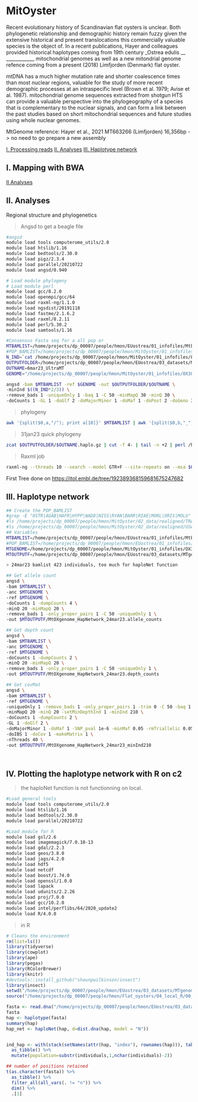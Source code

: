 # MitOyster

Recent evolutionary history of Scandinavian flat oysters is unclear. Both phylogenetic relationship and demographic history remain fuzzy given the extensive historical and present translocations this commercially valuable species is the object of.
In a recent publications, Hayer and colleagues provided historical haplotypes coming from 19th century _Ostrea edulis __ ____________
mitochondrial genomes as well as a new mitondrial genome refence coming from a present (2018) Limfjorden (Denmark) flat oyster.

mtDNA has a much higher mutation rate and shorter coalescence times than most nuclear regions, valuable for the study of more recent demographic processes at an intraspecific level (Brown et al. 1979; Avise et al. 1987). mitochondrial genome sequences extracted from shotgun HTS can provide a valuable perspective into the phylogeography of a species that is complementary to the nuclear signals, and can form a link between the past studies based on short mitochondrial sequences and future studies using whole nuclear genomes.

MtGenome reference: Hayer et al., 2021 MT663266 (Limfjorden) 16,356bp
-> no need to go prepare a new assembly 

[I. Processing reads](#i-mapping-with-bwa)
[II. Analyses](#ii-analyses)
[III. Haplotype network](#iii-haplotype-network)
## I. Mapping with BWA

[II Analyses](II-Analyses)

## II. Analyses
Regional structure and phylogenetics
>Angsd to get a beagle file 
```bash
#angsd
module load tools computerome_utils/2.0
module load htslib/1.16
module load bedtools/2.30.0
module load pigz/2.3.4
module load parallel/20210722
module load angsd/0.940

# Load module phylogeny
# Load module perl
module load gcc/8.2.0
module load openmpi/gcc/64
module load raxml-ng/1.1.0
module load ngsdist/20191118
module load fastme/2.1.6.2
module load raxml/8.2.11
module load perl/5.30.2
module load samtools/1.16
```


```bash
#Consensus Fasta seq for a all pop or 
MTBAMLIST=/home/projects/dp_00007/people/hmon/EUostrea/01_infofiles/Mtbamlist_6mar23.txt
#POP_BAMLIST=/home/projects/dp_00007/people/hmon/MitOyster/01_infofiles/List_phylogenyMT_7jun22.txt
N_IND=`cat /home/projects/dp_00007/people/hmon/MitOyster/01_infofiles/List_phylogenyMT_7jun22.txt | wc -l`
OUTPUTFOLDER=/home/projects/dp_00007/people/hmon/EUostrea/03_datasets/MTgenome
OUTNAME=6mar23_UltraMT
GENOME="/home/projects/dp_00007/people/hmon/MitOyster/01_infofiles/OX387714_15-DEC-2022_xbOstEdul1.1.fasta"

angsd -bam $MTBAMLIST -ref $GENOME -out $OUTPUTFOLDER/$OUTNAME \
-minInd $((N_IND*2/3)) \
-remove_bads 1 -uniqueOnly 1 -baq 1 -C 50 -minMapQ 30 -minQ 30 \
-doCounts 1 -GL 1 -doGlf 2 -doMajorMinor 1 -doMaf 1 -doPost 2 -doGeno 3 -doPlink 2 -geno_minDepth 3 -setMaxDepth $((427*427)) -dumpCounts 2 -postCutoff 0.95 -doHaploCall 1 -doBcf 1 
```

>phylogeny
```bash
awk '{split($0,a,"/"); print a[10]}' $MTBAMLIST | awk '{split($0,b,"_"); print b[1]"_"b[2]}' > /home/projects/dp_00007/people/hmon/EUostrea/01_infofiles/Mtbamlist_6mar23.labels
```

>31jan23 quick phylogeny 
```bash
zcat $OUTPUTFOLDER/$OUTNAME.haplo.gz | cut -f 4- | tail -n +2 | perl /home/projects/dp_00007/people/hmon/MitOyster/00_scripts/tsv_merge.pl --transp --ofs '' - | awk 'NR==FNR{id=$1; sub(".*\\/","",id); sub("\\..*","",id); x[FNR]=id} NR!=FNR{ print ">"x[FNR]"\n"$1}' /home/projects/dp_00007/people/hmon/MitOyster/01_infofiles/List_phylogenyMT_7jun22.labels - > $OUTPUTFOLDER/$OUTNAME.fasta
```
>Raxml job
```bash
raxml-ng --threads 10 --search --model GTR+F --site-repeats on --msa $OUTPUTFOLDER/$OUTNAME.fasta --prefix $OUTPUTFOLDER/$OUTNAME.Possible.raxmlng_31jan23
```

First Tree done on https://itol.embl.de/tree/192389368159681675247682 



## III. Haplotype network
```bash
## Create the POP_BAMLIST
#grep -E "OSTR|AGAB|HAFR|HYPP|WADD|NISS|RYAN|BARR|RIAE|MORL|ORIS|MOLU" /home/projects/dp_00007/people/hmon/MitOyster/01_infofiles/List_phylogenyMT_7jun22.txt >/home/projects/dp_00007/people/hmon/EUostrea/01_infofiles/Mt_HapNetwork_10feb23_15pops_bamlist.txt
#ls /home/projects/dp_00007/people/hmon/MitOyster/02_data/realigned/TRAL*bam >> /home/projects/dp_00007/people/hmon/EUostrea/01_infofiles/Mt_HapNetwork_10feb23_15pops_bamlist.txt 
#ls /home/projects/dp_00007/people/hmon/MitOyster/02_data/realigned/USAM*.bam >> /home/projects/dp_00007/people/hmon/EUostrea/01_infofiles/Mt_HapNetwork_10feb23_15pops_bamlist.txt 
## Variables
MTBAMLIST=/home/projects/dp_00007/people/hmon/EUostrea/01_infofiles/Mtbamlist_24mar23.txt
#POP_BAMLIST=/home/projects/dp_00007/people/hmon/EUostrea/01_infofiles/Mt_HapNetwork_10feb23_15pops_bamlist.txt
MTGENOME=/home/projects/dp_00007/people/hmon/MitOyster/01_infofiles/OX387714_15-DEC-2022_xbOstEdul1.1.fasta
MTOUTPUTF=/home/projects/dp_00007/people/hmon/EUostrea/03_datasets/MTgenome

> 24mar23 bamlist 423 individuals, too much for haploNet function

## Get allele count 
angsd \
-bam $MTBAMLIST \
-anc $MTGENOME \
-ref $MTGENOME \
-doCounts 1 -dumpCounts 4 \
-minQ 20 -minMapQ 20 \
-remove_bads 1 -only_proper_pairs 1 -C 50 -uniqueOnly 1 \
-out $MTOUTPUTF/MtOXgenome_HapNetwork_24mar23.allele_counts

## Get depth count
angsd \
-bam $MTBAMLIST \
-anc $MTGENOME \
-ref $MTGENOME \
-doCounts 1 -dumpCounts 2 \
-minQ 20 -minMapQ 20 \
-remove_bads 1 -only_proper_pairs 1 -C 50 -uniqueOnly 1 \
-out $MTOUTPUTF/MtOXgenome_HapNetwork_24mar23.depth_counts

## Get covMat
angsd \
-bam $MTBAMLIST \
-ref $MTGENOME \
-uniqueOnly 1 -remove_bads 1 -only_proper_pairs 1 -trim 0 -C 50 -baq 1 \
-minMapQ 20 -minQ 20 -setMinDepthInd 1 -minInd 210 \
-doCounts 1 -dumpCounts 2 \
-GL 1 -doGlf 2 \
-doMajorMinor 1 -doMaf 1 -SNP_pval 1e-6 -minMaf 0.05 -rmTriallelic 0.05 -doPost 1 -doGeno 8 \
-doIBS 1 -doCov 1 -makeMatrix 1 \
-nThreads 40 \
-out $MTOUTPUTF/MtOXgenome_HapNetwork_24mar23_minInd210




```


## IV. Plotting the haplotype network with R on c2
> the haploNet function is not functionning on local.
```bash
#Load general tools
module load tools computerome_utils/2.0
module load htslib/1.16
module load bedtools/2.30.0
module load parallel/20210722

#Load module for R
module load gsl/2.6
module load imagemagick/7.0.10-13
module load gdal/2.2.3
module load geos/3.8.0
module load jags/4.2.0
module load hdf5
module load netcdf
module load boost/1.74.0
module load openssl/1.0.0
module load lapack
module load udunits/2.2.26
module load proj/7.0.0
module load gcc/10.2.0
module load intel/perflibs/64/2020_update2
module load R/4.0.0
```

>in R
```R
# Cleans the environment  
rm(list=ls())
library(tidyverse)
library(cowplot)
library(ape)
library(pegas)
library(RColorBrewer)
library(knitr)
#devtools::install_github("shaunpwilkinson/insect")
library(insect)
setwd("/home/projects/dp_00007/people/hmon/EUostrea/03_datasets/MTgenome/")
source("/home/projects/dp_00007/people/hmon/Flat_oysters/04_local_R/00_scripts/NIC_mtgenome_functions.R")

fasta <- read.dna("/home/projects/dp_00007/people/hmon/EUostrea/03_datasets/MTgenome/Mt_HapNetwork_10feb23_mindepth4_minmaf80.fasta", format="fasta")
fasta
hap <- haplotype(fasta)
summary(hap)
hap_net <- haploNet(hap, d=dist.dna(hap, model = "N"))


ind_hap <- with(stack(setNames(attr(hap, "index"), rownames(hap))), table(hap=ind, individuals=rownames(fasta)[values])) %>%
  as_tibble() %>%
  mutate(population=substr(individuals,1,nchar(individuals)-2))

## number of positions retained
t(as.character(fasta)) %>% 
  as_tibble() %>%
  filter_all(all_vars(. != "n")) %>%
  dim() %>%
  .[1]
```
